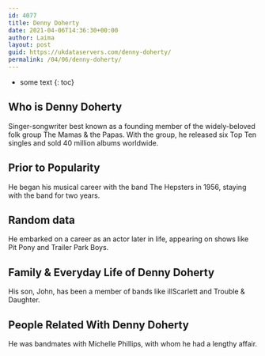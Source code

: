 ```yaml
---
id: 4077
title: Denny Doherty
date: 2021-04-06T14:36:30+00:00
author: Laima
layout: post
guid: https://ukdataservers.com/denny-doherty/
permalink: /04/06/denny-doherty/
---
```


* some text
{: toc}


## Who is Denny Doherty
                  
                  
                  
Singer-songwriter best known as a founding member of the widely-beloved folk group The Mamas & the Papas. With the group, he released six Top Ten singles and sold 40 million albums worldwide.
                  
              
            
              
            
                
                
                
## Prior to Popularity
                  
                  
                  
He began his musical career with the band The Hepsters in 1956, staying with the band for two years.
                  
              
            
              
            
                
                
                
## Random data
                  
                  
                  
He embarked on a career as an actor later in life, appearing on shows like Pit Pony and Trailer Park Boys.
                  
              
            
              
            
                
                
                
## Family & Everyday Life of Denny Doherty
                  
                  
                  
His son, John, has been a member of bands like illScarlett and Trouble & Daughter.
                  
              
            
              
            
                
                
                
## People Related With Denny Doherty
                  
                  
                  
He was bandmates with Michelle Phillips, with whom he had a lengthy affair.
                  
              
            
              
            
                
              
            
              
              
            
            
              
            
          
          
          